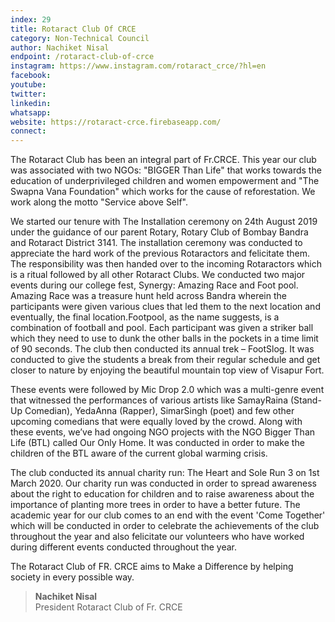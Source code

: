 ```yaml
---
index: 29
title: Rotaract Club Of CRCE
category: Non-Technical Council
author: Nachiket Nisal
endpoint: /rotaract-club-of-crce
instagram: https://www.instagram.com/rotaract_crce/?hl=en
facebook:
youtube:
twitter:
linkedin:
whatsapp:
website: https://rotaract-crce.firebaseapp.com/
connect:
---
```


The Rotaract Club has been an integral part of Fr.CRCE. This year our club was associated with two NGOs: "BIGGER Than Life" that works towards the education of underprivileged children and women empowerment and "The Swapna Vana Foundation" which works for the cause of reforestation. We work along the motto "Service above Self".

We started our tenure with The Installation ceremony on 24th August 2019 under the guidance of our parent Rotary, Rotary Club of Bombay Bandra and Rotaract District 3141. The installation ceremony was conducted to appreciate the hard work of the previous Rotaractors and felicitate them. The responsibility was then handed over to the incoming Rotaractors which is a ritual followed by all other Rotaract Clubs. We conducted two major events during our college fest, Synergy: Amazing Race and Foot pool. Amazing Race was a treasure hunt held across Bandra wherein the participants were given various clues that led them to the next location and eventually, the final location.Footpool, as the name suggests, is a combination of football and pool. Each participant was given a striker ball which they need to use to dunk the other balls in the pockets in a time limit of 90 seconds. The club then conducted its annual trek – FootSlog. It was conducted to give the students a break from their regular schedule and get closer to nature by enjoying the beautiful mountain top view of Visapur Fort.

These events were followed by Mic Drop 2.0 which was a multi-genre event that witnessed the performances of various artists like SamayRaina (Stand-Up Comedian), YedaAnna (Rapper), SimarSingh (poet) and few other upcoming comedians that were equally loved by the crowd. Along with these events, we’ve had ongoing NGO projects with the NGO Bigger Than Life (BTL) called Our Only Home. It was conducted in order to make the children of the BTL aware of the current global warming crisis.

The club conducted its annual charity run: The Heart and Sole Run 3 on 1st March 2020. Our charity run was conducted in order to spread awareness about the right to education for children and to raise awareness about the importance of planting more trees in order to have a better future. The academic year for our club comes to an end with the event 'Come Together' which will be conducted in order to celebrate the achievements of the club throughout the year and also felicitate our volunteers who have worked during different events conducted throughout the year.

The Rotaract Club of FR. CRCE aims to Make a Difference by helping society in every possible way.

> **Nachiket Nisal**<br>
> President
> Rotaract Club of Fr. CRCE
